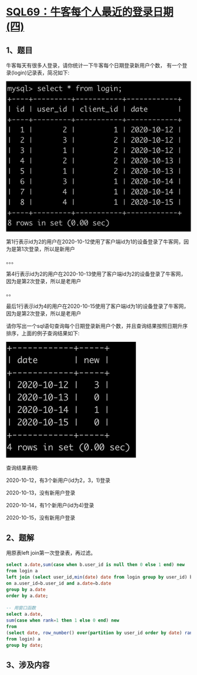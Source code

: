 # [SQL69：牛客每个人最近的登录日期(四)](https://www.nowcoder.com/practice/e524dc7450234395aa21c75303a42b0a?tpId=82&&tqId=35087&rp=1&ru=/ta/sql&qru=/ta/sql/question-ranking)

## 1、题目

牛客每天有很多人登录，请你统计一下牛客每个日期登录新用户个数，
有一个登录(login)记录表，简况如下:

![SQL69-1](./image/SQL69-1.png)


第1行表示id为2的用户在2020-10-12使用了客户端id为1的设备登录了牛客网，因为是第1次登录，所以是新用户

。。。

第4行表示id为2的用户在2020-10-13使用了客户端id为2的设备登录了牛客网，因为是第2次登录，所以是老用户

。。

最后1行表示id为4的用户在2020-10-15使用了客户端id为1的设备登录了牛客网，因为是第2次登录，所以是老用户


请你写出一个sql语句查询每个日期登录新用户个数，并且查询结果按照日期升序排序，上面的例子查询结果如下:

![SQL69-2](./image/SQL69-2.png)


查询结果表明:

2020-10-12，有3个新用户(id为2，3，1)登录

2020-10-13，没有新用户登录

2020-10-14，有1个新用户(id为4)登录

2020-10-15，没有新用户登录

## 2、题解

用原表left join第一次登录表，再过滤。

```sql
select a.date,sum(case when b.user_id is null then 0 else 1 end) new
from login a
left join (select user_id,min(date) date from login group by user_id) b
on a.user_id=b.user_id and a.date=b.date
group by a.date
order by a.date;

-- 用窗口函数
select a.date,
sum(case when rank=1 then 1 else 0 end) new
from 
(select date, row_number() over(partition by user_id order by date) rank
from login) a
group by date;
```

## 3、涉及内容